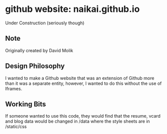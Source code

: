 # github website: naikai.github.io
Under Construction (seriously though) 
## Note 
Originally created by David Molik 
## Design Philosophy
I wanted to make a Github website that was an extension of Github more than it was a separate entity, however, I wanted to do this without the use of Iframes. 
## Working Bits
If someone wanted to use this code, they would find that the resume, vcard and blog data would be changed in /data where the style sheets are in /static/css 
